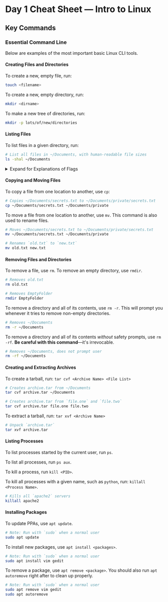 # Day 1 Cheat Sheet — Intro to Linux


## Key Commands


### Essential Command Line
Below are examples of the most important basic Linux CLI tools.

#### Creating Files and Directories
To create a new, empty file, run:

  ```bash
  touch <filename>
  ```

To create a new, empty directory, run:

  ```bash
  mkdir <dirname>
  ```

To make a new tree of directories, run:

  ```bash
  mkdir -p lots/of/new/directories
  ```

#### Listing Files
To list files in a given directory, run:

  ```bash
  # List all files in ~/Documents, with human-readable file sizes
  ls -shal ~/Documents
  ```

<details>
  <summary>Expand for Explanations of Flags</summary>
  <ul>
    <li><code>-sh</code> lists file sizes in human-readable format
    <li><code>-a</code> lists all files, including hidden ones
    <li><code>-l</code> lists additional information, such as file owner; modified datetime; and size.
  </ul>
</details>

#### Copying and Moving Files
To copy a file from one location to another, use `cp`:

  ```bash
  # Copies ~/Documents/secrets.txt to ~/Documents/private/secrets.txt
  cp ~/Documents/secrets.txt ~/Documents/private
  ```

To move a file from one location to another, use `mv`. This command is also used to rename files.

  ```bash
  # Moves ~/Documents/secrets.txt to ~/Documents/private/secrets.txt
  mv ~/Documents/secrets.txt ~/Documents/private

  # Renames `old.txt` to `new.txt`
  mv old.txt new.txt
  ```

#### Removing Files and Directories
To remove a file, use `rm`. To remove an empty directory, use `rmdir`.

  ```bash
  # Removes old.txt
  rm old.txt

  # Removes EmptyFolder
  rmdir EmptyFolder
  ```

To remove a directory and all of its contents, use `rm -r`. This will prompt you whenever it tries to remove non-empty directories.

  ```bash
  # Removes ~/Documents
  rm -r ~/Documents
  ```

To remove a directory and all of its contents _without_ safety prompts, use `rm -rf`. **Be careful with this command**—it's irrevocable.

  ```bash
  # Removes ~/Documents, does not prompt user
  rm -rf ~/Documents
  ```

#### Creating and Extracting Archives
To create a tarball, run: `tar cvf <Archive Name> <File List>`

  ```bash
  # Creates archive.tar from ~/Documents
  tar cvf archive.tar ~/Documents

  # Creates archive.tar from `file.one` and `file.two`
  tar cvf archive.tar file.one file.two
  ```

To extract a tarball, run: `tar xvf <Archive Name>`

  ```bash
  # Unpack `archive.tar`
  tar xvf archive.tar
  ```

#### Listing Processes
To list processes started by the current user, run `ps`.

To list all processes, run `ps aux`.

To kill a process, run `kill <PID>`.

To kill all processes with a given name, such as `python`, run: `killall <Process Name>`.

  ```bash
  # Kills all `apache2` servers
  killall apache2
  ```

#### Installing Packages
To update PPAs, use `apt update`.

  ```bash
  # Note: Run with `sudo` when a normal user
  sudo apt update
  ```

To install new packages, use `apt install <packages>`.

 
  ```bash
  # Note: Run with `sudo` when a normal user
  sudo apt install vim gedit
  ```

To remove a package, use `apt remove <package>`. You should also run `apt autoremove` right after to clean up properly.

  ```bash
  # Note: Run with `sudo` when a normal user
  sudo apt remove vim gedit
  sudo apt autoremove
  ```
